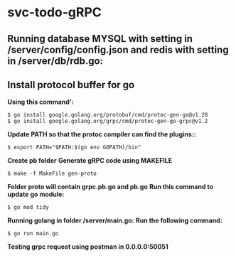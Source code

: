 # svc-todo-gRPC

## Running database MYSQL with setting in /server/config/config.json and redis with setting in /server/db/rdb.go:

## Install protocol buffer for go
**Using this command':**
```
$ go install google.golang.org/protobuf/cmd/protoc-gen-go@v1.28
$ go install google.golang.org/grpc/cmd/protoc-gen-go-grpc@v1.2
```
**Update PATH so that the protoc compiler can find the plugins::**
```
$ export PATH="$PATH:$(go env GOPATH)/bin"
```
**Create pb folder**
**Generate gRPC code using MAKEFILE**
```
$ make -f MakeFile gen-proto
```
**Folder proto will contain grpc.pb.go and pb.go**
**Run this command to update go module:**
```
$ go mod tidy
```
**Running golang in folder /server/main.go:**
**Run the following command:**
```
$ go run main.go
```
**Testing grpc request using postman in 0.0.0.0:50051**